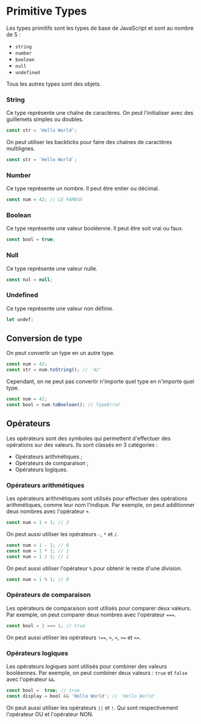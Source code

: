 # Primitive Types

Les types primitifs sont les types de base de JavaScript et sont au nombre de 5 : 
- `string`
- `number`
- `boolean`
- `null`
- `undefined`

Tous les autres types sont des objets.

### String

Ce type représente une chaîne de caractères. On peut l'initialiser avec des guillemets simples ou doubles. 

```javascript
const str = 'Hello World';
```

On peut utiliser les backticks pour faire des chaînes de caractères multilignes. 

```javascript
const str = `Hello World`;
```  

### Number

Ce type représente un nombre. Il peut être entier ou décimal. 

```javascript
const num = 42; // LE FAMEUX
```

### Boolean

Ce type représente une valeur booléenne. Il peut être soit vrai ou faux. 

```javascript
const bool = true;
```

### Null

Ce type représente une valeur nulle. 

```javascript
const nul = null;
```

### Undefined

Ce type représente une valeur non définie. 

```javascript
let undef;
```

## Conversion de type  

On peut convertir un type en un autre type. 

```javascript
const num = 42;
const str = num.toString(); // '42'
```  

Cependant, on ne peut pas convertir n'importe quel type en n'importe quel type. 

```javascript
const num = 42;
const bool = num.toBoolean(); // TypeError
```

## Opérateurs

Les opérateurs sont des symboles qui permettent d'effectuer des opérations sur des valeurs.
Ils sont classés en 3 catégories :  

- Opérateurs arithmétiques ;
- Opérateurs de comparaison ;
- Opérateurs logiques.

### Opérateurs arithmétiques

Les opérateurs arithmétiques sont utilisés pour effectuer des opérations arithmétiques, comme leur nom l'indique. Par
exemple, on peut additionner deux nombres avec l'opérateur `+`. 

```javascript
const num = 1 + 1; // 2
```

On peut aussi utiliser les opérateurs `-`, `*` et `/`. 

```javascript
const num = 1 - 1; // 0
const num = 1 * 1; // 1
const num = 1 / 1; // 1
```

On peut aussi utiliser l'opérateur `%` pour obtenir le reste d'une division. 

```javascript
const num = 1 % 1; // 0
```

### Opérateurs de comparaison

Les opérateurs de comparaison sont utilisés pour comparer deux valeurs. Par exemple, on peut comparer deux nombres avec
l'opérateur `===`. 

```javascript
const bool = 1 === 1; // true
```

On peut aussi utiliser les opérateurs `!==`, `>`, `<`, `>=` et `<=`.

### Opérateurs logiques  

Les opérateurs logiques sont utilisés pour combiner des valeurs booléennes. Par exemple, on peut combiner deux valeurs :
`true` et `false` avec l'opérateur `&&`. 

```javascript
const bool =  true; // true
const display = bool && 'Hello World'; // 'Hello World'
```

On peut aussi utiliser les opérateurs `||` et `!`. Qui sont respectivement l'opérateur OU et l'opérateur NON.

